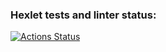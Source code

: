 ### Hexlet tests and linter status:
[![Actions Status](https://github.com/Alena-Stepanova/python-project-49/workflows/hexlet-check/badge.svg)](https://github.com/Alena-Stepanova/python-project-49/actions)